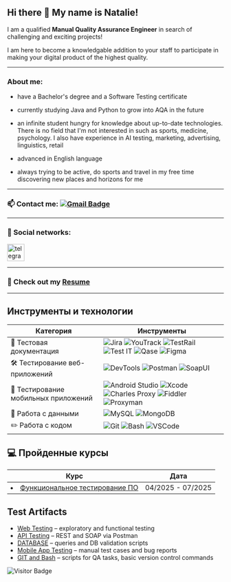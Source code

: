 ## Hi there 👋 My name is Natalie!
I am a qualified **Manual Quality Assurance Engineer**  in search of challenging and exciting projects! 

I am here to become a  knowledgable addition to your staff to participate in making your digital product of the highest quality.

---

### About me:

- have a Bachelor's degree and a Software Testing certificate

- currently studying Java and Python to grow into AQA in the future

- an infinite student hungry for  knowledge about up-to-date technologies. There is no field that I'm not interested in such as sports, medicine,  psychology.
   I also have experience in AI testing, marketing, advertising, linguistics, retail 

- advanced in English language 

- always trying to be active, do sports and  travel in my free time discovering new places and horizons for me

---


 ### 📫 Contact me: [![Gmail Badge](https://img.shields.io/badge/-Gmail-red?style=flat&logo=Gmail&logoColor=white)](mailto:nataliya.sorokina13@gmail.com)

---

### 🤝 Social networks:

  <div id="badges">
    <a href="https://t.me/natalie_creates_it" target="_blank">
      <img src="https://cdn-icons-png.flaticon.com/512/2111/2111646.png" width="40" height="40" alt="telegram" />
    </a>
  </div>

---

### 📙 Check out my <a href="">Resume</a>

---
### <h2>   Инструменты и технологии</h2>

| Категория | Инструменты |
|-----------|------------|
| 📄 Тестовая документация | ![Jira](https://img.shields.io/badge/-Jira-0052CC?style=flat-square&logo=jira&logoColor=white) ![YouTrack](https://img.shields.io/badge/-YouTrack-CC317C?style=flat-square&logo=youtrack&logoColor=white) ![TestRail](https://img.shields.io/badge/-TestRail-00A300?style=flat-square) ![Test IT](https://img.shields.io/badge/-Test_IT-0052CC?style=flat-square&color=0052CC&logoColor=white) ![Qase](https://img.shields.io/badge/-Qase-232F3E?style=flat-square) ![Figma](https://img.shields.io/badge/-Figma-F24E1E?style=flat-square&logo=figma&logoColor=white) |
| 🛠 Тестирование веб-приложений | ![DevTools](https://img.shields.io/badge/-DevTools-4285F4?style=flat-square&logo=googlechrome&logoColor=white) ![Postman](https://img.shields.io/badge/-Postman-FF6C37?style=flat-square&logo=postman&logoColor=white) ![SoapUI](https://img.shields.io/badge/-SoapUI-6DB33F?style=flat-square) |
| 📱 Тестирование мобильных приложений | ![Android Studio](https://img.shields.io/badge/-Android_Studio-3DDC84?style=flat-square&logo=androidstudio&logoColor=white) ![Xcode](https://img.shields.io/badge/-Xcode-1575F9?style=flat-square&logo=xcode&logoColor=white) ![Charles Proxy](https://img.shields.io/badge/-Charles_Proxy-555555?style=flat-square) ![Fiddler](https://img.shields.io/badge/-Fiddler-008000?style=flat-square) ![Proxyman](https://img.shields.io/badge/-Proxyman-6E5494?style=flat-square) |
| 💾 Работа с данными | ![MySQL](https://img.shields.io/badge/-MySQL-4479A1?style=flat-square&logo=mysql&logoColor=white) ![MongoDB](https://img.shields.io/badge/-MongoDB-47A248?style=flat-square&logo=mongodb&logoColor=white) |
| ✏️ Работа с кодом | ![Git](https://img.shields.io/badge/-Git-F05032?style=flat-square&logo=git&logoColor=white) ![Bash](https://img.shields.io/badge/-Bash-4EAA25?style=flat-square&logo=gnubash&logoColor=white) ![VSCode](https://img.shields.io/badge/-VS_Code-007ACC?style=flat-square&logo=visualstudiocode&logoColor=white) |

### <h2> 💻 Пройденные курсы</h2>

| Курс                                                            | Дата              |
| ----------------------------------------------------------------| :---------------: |
|<li>  <a href="">Функциональное тестирование ПО</li> | 04/2025 - 07/2025 |



<h2>Test Artifacts</h2>
<ul>
  <li><a href="https://github.com/NatalieSrk/Web">Web Testing</a> – exploratory and functional testing</li>
  <li><a href="https://github.com/NatalieSrk/API">API Testing</a> – REST and SOAP via Postman</li>
  <li><a href="https://github.com/NatalieSrk/DATABASE">DATABASE</a> – queries and DB validation scripts</li>
  <li><a href="https://github.com/NatalieSrk/Mobile-App-Testing">Mobile App Testing</a> – manual test cases and bug reports</li>
  <li><a href="https://github.com/NatalieSrk/git_bash">GIT and Bash</a> – scripts for QA tasks, basic version control commands</li>
</ul>

![Visitor Badge](https://visitor-badge.laobi.icu/badge?page_id=NatalieSrk)
